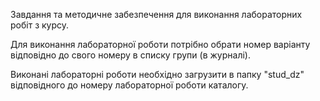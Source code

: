
Завдання та методичне забезпечення для виконання лабораторних робіт з курсу.

Для виконання лабораторної роботи потрібно обрати номер варіанту відповідно до свого номеру в списку групи (в журналі).

Виконані лабораторні роботи необхідно загрузити в папку "stud_dz" відповідного до номеру лабораторної роботи каталогу.

